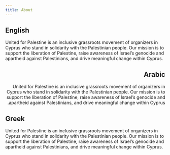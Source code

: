 ```yaml
---
title: About
---
```


## English

United for Palestine is an inclusive grassroots movement of organizers in Cyprus who stand in solidarity with the Palestinian people. Our mission is to support the liberation of Palestine, raise awareness of Israel’s genocide and apartheid against Palestinians, and drive meaningful change within Cyprus.


<div dir="rtl" lang="ar">

## Arabic
United for Palestine is an inclusive grassroots movement of organizers in Cyprus who stand in solidarity with the Palestinian people. Our mission is to support the liberation of Palestine, raise awareness of Israel’s genocide and apartheid against Palestinians, and drive meaningful change within Cyprus.

</div>


<div lang="el">

## Greek
United for Palestine is an inclusive grassroots movement of organizers in Cyprus who stand in solidarity with the Palestinian people. Our mission is to support the liberation of Palestine, raise awareness of Israel’s genocide and apartheid against Palestinians, and drive meaningful change within Cyprus.

</div>


<!--
## Chapters

{% for chapter in collections.chapter %}
- [{{chapter.data.title}}]({{chapter.url}}){% endfor %}

-->
